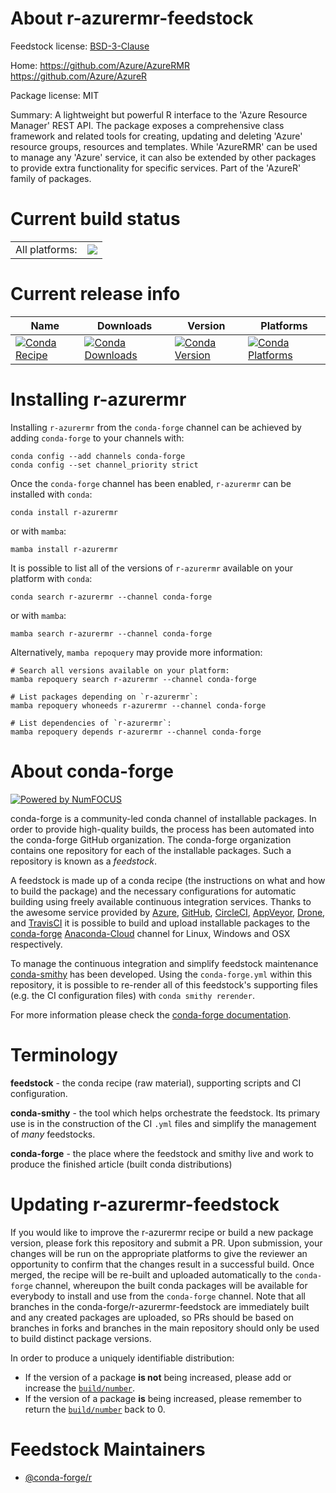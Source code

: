 About r-azurermr-feedstock
==========================

Feedstock license: [BSD-3-Clause](https://github.com/conda-forge/r-azurermr-feedstock/blob/main/LICENSE.txt)

Home: https://github.com/Azure/AzureRMR https://github.com/Azure/AzureR

Package license: MIT

Summary: A lightweight but powerful R interface to the 'Azure Resource Manager' REST API. The package exposes a comprehensive class framework and related tools for creating, updating and deleting 'Azure' resource groups, resources and templates. While 'AzureRMR' can be used to manage any 'Azure' service, it can also be extended by other packages to provide extra functionality for specific services. Part of the 'AzureR' family of packages.

Current build status
====================


<table><tr><td>All platforms:</td>
    <td>
      <a href="https://dev.azure.com/conda-forge/feedstock-builds/_build/latest?definitionId=19810&branchName=main">
        <img src="https://dev.azure.com/conda-forge/feedstock-builds/_apis/build/status/r-azurermr-feedstock?branchName=main">
      </a>
    </td>
  </tr>
</table>

Current release info
====================

| Name | Downloads | Version | Platforms |
| --- | --- | --- | --- |
| [![Conda Recipe](https://img.shields.io/badge/recipe-r--azurermr-green.svg)](https://anaconda.org/conda-forge/r-azurermr) | [![Conda Downloads](https://img.shields.io/conda/dn/conda-forge/r-azurermr.svg)](https://anaconda.org/conda-forge/r-azurermr) | [![Conda Version](https://img.shields.io/conda/vn/conda-forge/r-azurermr.svg)](https://anaconda.org/conda-forge/r-azurermr) | [![Conda Platforms](https://img.shields.io/conda/pn/conda-forge/r-azurermr.svg)](https://anaconda.org/conda-forge/r-azurermr) |

Installing r-azurermr
=====================

Installing `r-azurermr` from the `conda-forge` channel can be achieved by adding `conda-forge` to your channels with:

```
conda config --add channels conda-forge
conda config --set channel_priority strict
```

Once the `conda-forge` channel has been enabled, `r-azurermr` can be installed with `conda`:

```
conda install r-azurermr
```

or with `mamba`:

```
mamba install r-azurermr
```

It is possible to list all of the versions of `r-azurermr` available on your platform with `conda`:

```
conda search r-azurermr --channel conda-forge
```

or with `mamba`:

```
mamba search r-azurermr --channel conda-forge
```

Alternatively, `mamba repoquery` may provide more information:

```
# Search all versions available on your platform:
mamba repoquery search r-azurermr --channel conda-forge

# List packages depending on `r-azurermr`:
mamba repoquery whoneeds r-azurermr --channel conda-forge

# List dependencies of `r-azurermr`:
mamba repoquery depends r-azurermr --channel conda-forge
```


About conda-forge
=================

[![Powered by
NumFOCUS](https://img.shields.io/badge/powered%20by-NumFOCUS-orange.svg?style=flat&colorA=E1523D&colorB=007D8A)](https://numfocus.org)

conda-forge is a community-led conda channel of installable packages.
In order to provide high-quality builds, the process has been automated into the
conda-forge GitHub organization. The conda-forge organization contains one repository
for each of the installable packages. Such a repository is known as a *feedstock*.

A feedstock is made up of a conda recipe (the instructions on what and how to build
the package) and the necessary configurations for automatic building using freely
available continuous integration services. Thanks to the awesome service provided by
[Azure](https://azure.microsoft.com/en-us/services/devops/), [GitHub](https://github.com/),
[CircleCI](https://circleci.com/), [AppVeyor](https://www.appveyor.com/),
[Drone](https://cloud.drone.io/welcome), and [TravisCI](https://travis-ci.com/)
it is possible to build and upload installable packages to the
[conda-forge](https://anaconda.org/conda-forge) [Anaconda-Cloud](https://anaconda.org/)
channel for Linux, Windows and OSX respectively.

To manage the continuous integration and simplify feedstock maintenance
[conda-smithy](https://github.com/conda-forge/conda-smithy) has been developed.
Using the ``conda-forge.yml`` within this repository, it is possible to re-render all of
this feedstock's supporting files (e.g. the CI configuration files) with ``conda smithy rerender``.

For more information please check the [conda-forge documentation](https://conda-forge.org/docs/).

Terminology
===========

**feedstock** - the conda recipe (raw material), supporting scripts and CI configuration.

**conda-smithy** - the tool which helps orchestrate the feedstock.
                   Its primary use is in the construction of the CI ``.yml`` files
                   and simplify the management of *many* feedstocks.

**conda-forge** - the place where the feedstock and smithy live and work to
                  produce the finished article (built conda distributions)


Updating r-azurermr-feedstock
=============================

If you would like to improve the r-azurermr recipe or build a new
package version, please fork this repository and submit a PR. Upon submission,
your changes will be run on the appropriate platforms to give the reviewer an
opportunity to confirm that the changes result in a successful build. Once
merged, the recipe will be re-built and uploaded automatically to the
`conda-forge` channel, whereupon the built conda packages will be available for
everybody to install and use from the `conda-forge` channel.
Note that all branches in the conda-forge/r-azurermr-feedstock are
immediately built and any created packages are uploaded, so PRs should be based
on branches in forks and branches in the main repository should only be used to
build distinct package versions.

In order to produce a uniquely identifiable distribution:
 * If the version of a package **is not** being increased, please add or increase
   the [``build/number``](https://docs.conda.io/projects/conda-build/en/latest/resources/define-metadata.html#build-number-and-string).
 * If the version of a package **is** being increased, please remember to return
   the [``build/number``](https://docs.conda.io/projects/conda-build/en/latest/resources/define-metadata.html#build-number-and-string)
   back to 0.

Feedstock Maintainers
=====================

* [@conda-forge/r](https://github.com/conda-forge/r/)

